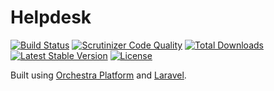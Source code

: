 # Helpdesk

[![Build Status](https://img.shields.io/travis/stevebauman/ithub.svg?style=flat-square)](https://travis-ci.org/stevebauman/ithub)
[![Scrutinizer Code Quality](https://img.shields.io/scrutinizer/g/stevebauman/ithub/master.svg?style=flat-square)](https://scrutinizer-ci.com/g/stevebauman/ithub/?branch=master)
[![Total Downloads](https://img.shields.io/packagist/dt/stevebauman/ithub.svg?style=flat-square)](https://packagist.org/packages/stevebauman/ithub)
[![Latest Stable Version](https://img.shields.io/packagist/v/stevebauman/ithub.svg?style=flat-square)](https://packagist.org/packages/stevebauman/ithub)
[![License](https://img.shields.io/packagist/l/stevebauman/ithub.svg?style=flat-square)](https://packagist.org/packages/stevebauman/ithub)

Built using [Orchestra Platform](http://orchestraplatform.com/) and [Laravel](http://laravel.com).
